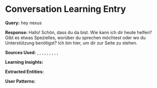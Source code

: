 
# Conversation Learning Entry

**Query:** hey nexus

**Response:** Hallo! Schön, dass du da bist. Wie kann ich dir heute helfen? Gibt es etwas Spezielles, worüber du sprechen möchtest oder wo du Unterstützung benötigst? Ich bin hier, um dir zur Seite zu stehen.

**Sources Used:** , , , , , , , , , 

**Learning Insights:**


**Extracted Entities:** 

**User Patterns:** 

